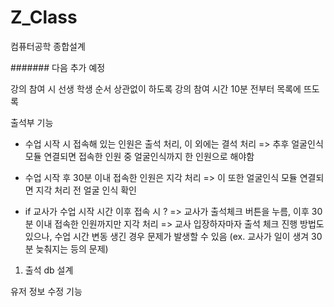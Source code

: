 # Z_Class

컴퓨터공학 종합설계

####### 다음 추가 예정

강의 참여 시 선생 학생 순서 상관없이 하도록
강의 참여 시간 10분 전부터 목록에 뜨도록

출석부 기능
- 수업 시작 시 접속해 있는 인원은 출석 처리, 이 외에는 결석 처리
    => 추후 얼굴인식 모듈 연결되면 접속한 인원 중 얼굴인식까지 한 인원으로 해야함

- 수업 시작 후 30분 이내 접속한 인원은 지각 처리
    => 이 또한 얼굴인식 모듈 연결되면 지각 처리 전 얼굴 인식 확인

- if 교사가 수업 시작 시간 이후 접속 시 ?
    => 교사가 출석체크 버튼을 누름, 이후 30분 이내 접속한 인원까지만 지각 처리
    => 교사 입장하자마자 출석 체크 진행 방법도 있으나,
      수업 시간 변동 생긴 경우 문제가 발생할 수 있음
      (ex. 교사가 일이 생겨 30분 늦춰지는 등의 문제)


1. 출석 db 설계


유저 정보 수정 기능







